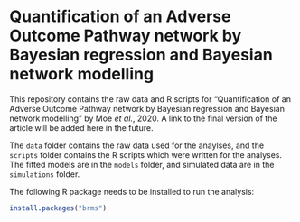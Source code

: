 Quantification of an Adverse Outcome Pathway network by Bayesian
regression and Bayesian network modelling
================

This repository contains the raw data and R scripts for “Quantification
of an Adverse Outcome Pathway network by Bayesian regression and
Bayesian network modelling” by Moe *et al.*, 2020. A link to the final
version of the article will be added here in the future.

The `data` folder contains the raw data used for the anaylses, and the
`scripts` folder contains the R scripts which were written for the
analyses. The fitted models are in the `models` folder, and simulated
data are in the `simulations` folder.

The following R package needs to be installed to run the analysis:

``` r
install.packages("brms")
```
